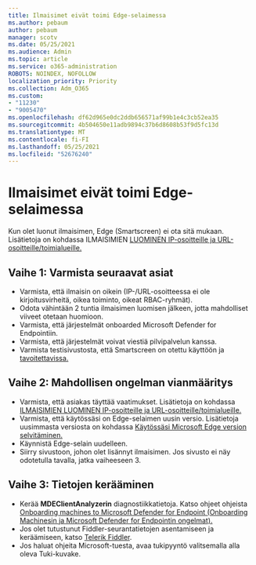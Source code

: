 ```yaml
---
title: Ilmaisimet eivät toimi Edge-selaimessa
ms.author: pebaum
author: pebaum
manager: scotv
ms.date: 05/25/2021
ms.audience: Admin
ms.topic: article
ms.service: o365-administration
ROBOTS: NOINDEX, NOFOLLOW
localization_priority: Priority
ms.collection: Adm_O365
ms.custom:
- "11230"
- "9005470"
ms.openlocfilehash: df62d965e0dc2ddb656571af99b1e4c3cb52ea35
ms.sourcegitcommit: 4b504650e11adb9894c37b6d8608b53f9d5fc13d
ms.translationtype: MT
ms.contentlocale: fi-FI
ms.lasthandoff: 05/25/2021
ms.locfileid: "52676240"
---
```

# <a name="indicators-dont-work-using-edge-browser"></a>Ilmaisimet eivät toimi Edge-selaimessa

Kun olet luonut ilmaisimen, Edge (Smartscreen) ei ota sitä mukaan. Lisätietoja on kohdassa ILMAISIMIEN [LUOMINEN IP-osoitteille ja URL-osoitteille/toimialueille.](/microsoft-365/security/defender-endpoint/indicator-ip-domain)

## <a name="step-1-ensure-the-following"></a>Vaihe 1: Varmista seuraavat asiat

- Varmista, että ilmaisin on oikein (IP-/URL-osoitteessa ei ole kirjoitusvirheitä, oikea toiminto, oikeat RBAC-ryhmät).
- Odota vähintään 2 tuntia ilmaisimen luomisen jälkeen, jotta mahdolliset viiveet otetaan huomioon.
- Varmista, että järjestelmät onboarded Microsoft Defender for Endpointiin.
- Varmista, että järjestelmät voivat viestiä pilvipalvelun kanssa.
- Varmista testisivustosta, että Smartscreen on otettu käyttöön ja [tavoitettavissa.](https://demo.smartscreen.msft.net)

## <a name="step-2-troubleshoot-the-potential-issue"></a>Vaihe 2: Mahdollisen ongelman vianmääritys

- Varmista, että asiakas täyttää vaatimukset. Lisätietoja on kohdassa [ILMAISIMIEN LUOMINEN IP-osoitteille ja URL-osoitteille/toimialueille.](/microsoft-365/security/defender-endpoint/indicator-ip-domain)
- Varmista, että käytössäsi on Edge-selaimen uusin versio. Lisätietoja uusimmasta versiosta on kohdassa [Käytössäsi Microsoft Edge version selvitäminen.](https://support.microsoft.com/microsoft-edge/find-out-which-version-of-microsoft-edge-you-have-c726bee8-c42e-e472-e954-4cf5123497eb)
- Käynnistä Edge-selain uudelleen.
- Siirry sivustoon, johon olet lisännyt ilmaisimen. Jos sivusto ei näy odotetulla tavalla, jatka vaiheeseen 3. 

## <a name="step-3-collect-data"></a>Vaihe 3: Tietojen kerääminen

- Kerää **MDEClientAnalyzerin** diagnostiikkatietoja. Katso ohjeet ohjeista [Onboarding machines to Microsoft Defender for Endpoint (Onboarding Machinesin ja Microsoft Defender for Endpointin ongelmat).](issues-with-onboarding-machines.md)
- Jos olet tutustunut Fiddler-seurantatietojen asentamiseen ja keräämiseen, katso [Telerik Fiddler](http://www.telerik.com/fiddler).
- Jos haluat ohjeita Microsoft-tuesta, avaa tukipyyntö valitsemalla alla oleva Tuki-kuvake.
